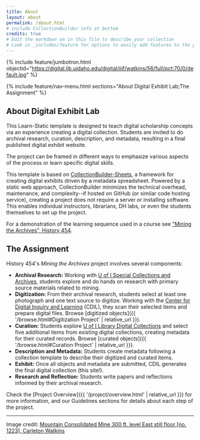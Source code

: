 ```yaml
---
title: About
layout: about
permalink: /about.html
# include CollectionBuilder info at bottom
credits: true
# Edit the markdown on in this file to describe your collection
# Look in _includes/feature for options to easily add features to the page
---
```


{% include feature/jumbotron.html objectid="https://digital.lib.uidaho.edu/digital/iiif/watkins/56/full/pct:70/0/default.jpg" %}

{% include feature/nav-menu.html sections="About Digital Exhibit Lab;The Assignment" %}

## About Digital Exhibit Lab

This Learn-Static template is designed to teach digital scholarship concepts via an experience creating a digital collection.
Students are invited to do archival research, curation, description, and metadata, resulting in a final published digital exhibit website.

The project can be framed in different ways to emphasize various aspects of the process or learn specific digital skills.

This template is based on [CollectionBuilder-Sheets](https://github.com/CollectionBuilder/collectionbuilder-sheets), a framework for creating digital exhibits driven by a metadata spreadsheet.
Powered by a static web approach, CollectionBuilder minimizes the technical overhead, maintenance, and complexity--if hosted on GitHub (or similar code hosting service), creating a project does not require a server or installing software.
This enables individual instructors, librarians, DH labs, or even the students themselves to set up the project.

For a demonstration of the learning sequence used in a course see ["Mining the Archives", History 454](https://thecdil.github.io/hist-454-2022/).

## The Assignment

History 454's *Mining the Archives* project involves several components:

- **Archival Research:** Working with [U of I Special Collections and Archives](https://www.lib.uidaho.edu/special-collections/), students explore and do hands on research with primary source materials related to mining.
- **Digitization:** From their archival research, students select at least one photograph and one text source to digitize. Working with the [Center for Digital Inquiry and Learning](https://cdil.lib.uidaho.edu/) (CDIL), they scan their selected items and prepare digital files. Browse [digitized objects]({{ '/browse.html#Digitization Project' | relative_url }}).
- **Curation:** Students explore [U of I Library Digital Collections](https://www.lib.uidaho.edu/digital/collections.html) and select five additional items from existing digital collections, creating metadata for their curated records. Browse [curated objects]({{ '/browse.html#Curation Project' | relative_url }}).
- **Description and Metadata:** Students create metadata following a collection template to describe their digitized and curated items.
- **Exhibit:** Once all objects and metadata are submitted, CDIL generates the final digital collection (this site!). 
- **Research and Reflection:** Students write papers and reflections informed by their archival research.

Check the [Project Overview]({{ '/project/overview.html' | relative_url }}) for more information, and our Guidelines sections for details about each step of the project.

---------

Image credit: [Mountain Consolidated Mine 300 ft. level East still floor [no. 1223], Carleton Watkins](https://www.lib.uidaho.edu/digital/watkins/items/watkins56.html)
